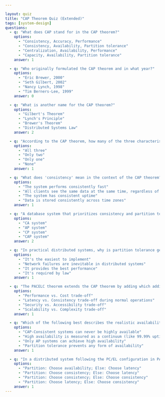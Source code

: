 ```yaml
---

layout: quiz
title: "CAP Theorem Quiz (Extended)"
tags: [system-design]
questions:
  - q: "What does CAP stand for in the CAP theorem?"
    options:
      - "Consistency, Accuracy, Performance"
      - "Consistency, Availability, Partition tolerance"
      - "Centralization, Availability, Performance"
      - "Capacity, Availability, Partition tolerance"
    answer: 1

  - q: "Who originally formulated the CAP theorem and in what year?"
    options:
      - "Eric Brewer, 2000"
      - "Seth Gilbert, 2002"
      - "Nancy Lynch, 1998"
      - "Tim Berners-Lee, 1999"
    answer: 0

  - q: "What is another name for the CAP theorem?"
    options:
      - "Gilbert's Theorem"
      - "Lynch's Principle"
      - "Brewer's Theorem"
      - "Distributed Systems Law"
    answer: 2

  - q: "According to the CAP theorem, how many of the three characteristics can a distributed system deliver simultaneously?"
    options:
      - "All three"
      - "Only two"
      - "Only one"
      - "None"
    answer: 1

  - q: "What does 'consistency' mean in the context of the CAP theorem?"
    options:
      - "The system performs consistently fast"
      - "All clients see the same data at the same time, regardless of which node they connect to"
      - "The system has consistent uptime"
      - "Data is stored consistently across time zones"
    answer: 1

  - q: "A database system that prioritizes consistency and partition tolerance at the expense of availability is classified as:"
    options:
      - "CA system"
      - "AP system"
      - "CP system"
      - "CAP system"
    answer: 2

  - q: "In practical distributed systems, why is partition tolerance generally considered mandatory?"
    options:
      - "It's the easiest to implement"
      - "Network failures are inevitable in distributed systems"
      - "It provides the best performance"
      - "It's required by law"
    answer: 1

  - q: "The PACELC theorem extends the CAP theorem by adding which additional consideration?"
    options:
      - "Performance vs. Cost trade-off"
      - "Latency vs. Consistency trade-off during normal operations"
      - "Security vs. Accessibility trade-off"
      - "Scalability vs. Complexity trade-off"
    answer: 1

  - q: "Which of the following best describes the realistic availability approach mentioned in relation to CAP-Consistent systems?"
    options:
      - "CAP-Consistent systems can never be highly available"
      - "High availability is measured as a continuum (like 99.99% uptime) rather than binary terms"
      - "Only AP systems can achieve high availability"
      - "Partition tolerance prevents any form of availability"
    answer: 1

  - q: "In a distributed system following the PC/EL configuration in PACELC space, what choices are made?"
    options:
      - "Partition: Choose availability; Else: Choose latency"
      - "Partition: Choose consistency; Else: Choose latency"
      - "Partition: Choose consistency; Else: Choose consistency"
      - "Partition: Choose latency; Else: Choose consistency"
    answer: 1
---
```

